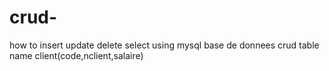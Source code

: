 # crud-
how to insert update delete select using mysql
base de donnees crud
table name client(code,nclient,salaire)

